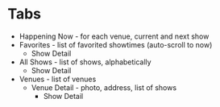 # Tabs

- Happening Now - for each venue, current and next show
- Favorites - list of favorited showtimes (auto-scroll to now)
  - Show Detail
- All Shows - list of shows, alphabetically
  - Show Detail
- Venues - list of venues
  - Venue Detail - photo, address, list of shows
    - Show Detail

